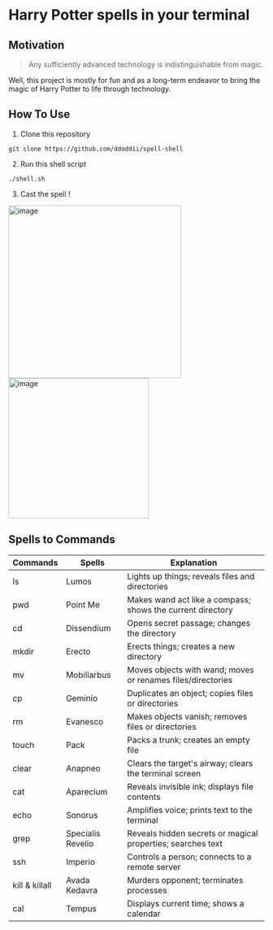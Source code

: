 # Harry Potter spells in your terminal 

## Motivation

> Any sufficiently advanced technology is indistinguishable from magic.

Well, this project is mostly for fun and as a long-term endeavor to bring the magic of Harry Potter to life through technology.


## How To Use

1. Clone this repository

```
git clone https://github.com/ddoddii/spell-shell
```

2. Run this shell script 

```
./shell.sh
```

3. Cast the spell !

<img width="340" alt="image" src="https://github.com/user-attachments/assets/4eb2681f-0a22-4d96-9d12-02ceddbe81c0">

<img width="276" alt="image" src="https://github.com/user-attachments/assets/d6cbb57e-d7b7-4fd8-a862-9a4db36498ca">

## Spells to Commands

|Commands|Spells|Explanation|
|-----|-------|-------|
|ls|Lumos|Lights up things; reveals files and directories|
|pwd|Point Me|Makes wand act like a compass; shows the current directory|
|cd|Dissendium|Opens secret passage; changes the directory|
|mkdir|Erecto|Erects things; creates a new directory|
|mv|Mobiliarbus|Moves objects with wand; moves or renames files/directories|
|cp|Geminio|Duplicates an object; copies files or directories|
|rm|Evanesco|Makes objects vanish; removes files or directories|
|touch|Pack|Packs a trunk; creates an empty file|
|clear|Anapneo|Clears the target's airway; clears the terminal screen|
|cat|Aparecium|Reveals invisible ink; displays file contents|
|echo|Sonorus|Amplifies voice; prints text to the terminal|
|grep|Specialis Revelio|Reveals hidden secrets or magical properties; searches text|
|ssh |Imperio |Controls a person; connects to a remote server|
|kill & killall | Avada Kedavra |Murders opponent; terminates processes|
|cal | Tempus |Displays current time; shows a calendar|
